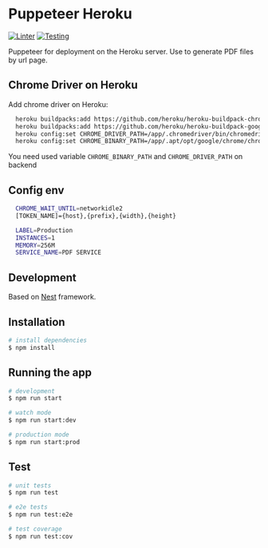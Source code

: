 # Puppeteer Heroku

[![Linter](https://github.com/rieset/pdf-service/workflows/Linter/badge.svg)](https://github.com/rieset/pdf-service/actions)
[![Testing](https://github.com/rieset/pdf-service/workflows/Testing/badge.svg)](https://github.com/rieset/pdf-service/actions)

Puppeteer for deployment on the Heroku server. Use to generate PDF files by url page.

## Chrome Driver on Heroku

Add chrome driver on Heroku:

```bash
  heroku buildpacks:add https://github.com/heroku/heroku-buildpack-chromedriver
  heroku buildpacks:add https://github.com/heroku/heroku-buildpack-google-chrome
  heroku config:set CHROME_DRIVER_PATH=/app/.chromedriver/bin/chromedriver
  heroku config:set CHROME_BINARY_PATH=/app/.apt/opt/google/chrome/chrome
```

You need used variable `CHROME_BINARY_PATH` and `CHROME_DRIVER_PATH` on backend

## Config env

```bash
  CHROME_WAIT_UNTIL=networkidle2
  [TOKEN_NAME]={host},{prefix},{width},{height}

  LABEL=Production
  INSTANCES=1
  MEMORY=256M
  SERVICE_NAME=PDF SERVICE
```

## Development

Based on [Nest](https://github.com/nestjs/nest) framework.

## Installation

```bash
# install dependencies
$ npm install
```

## Running the app

```bash
# development
$ npm run start

# watch mode
$ npm run start:dev

# production mode
$ npm run start:prod
```

## Test

```bash
# unit tests
$ npm run test

# e2e tests
$ npm run test:e2e

# test coverage
$ npm run test:cov
```
